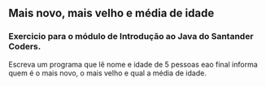 ## Mais novo, mais velho e média de idade
### Exercicio para o módulo de Introdução ao Java do Santander Coders.
  Escreva um programa que lê nome e idade de 5 pessoas eao final informa quem é o mais novo, o mais velho e qual a média de idade.
